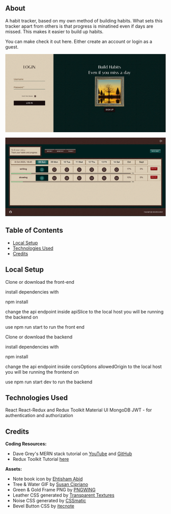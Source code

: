 ## About

A habit tracker, based on my own method of building habits. What sets this tracker apart from others is that progress is minatined even if days are missed. This makes it easier to build up habits. 

You can make check it out here. Either create an account or login as a guest. 

![Alt text](<src/assets/Screenshot 2023-10-08 at 18-16-00 Habit Builder.png>)

![Alt text](<src/assets/Screenshot 2023-10-08 at 18-45-39 Habit Builder.png>)


## Table of Contents

- [Local Setup](#local-setup)
- [Technologies Used](#technologies-used)
- [Credits](#credits)

## Local Setup

Clone or download the front-end

install dependencies with 

npm install

change the api endpoint inside apiSlice to the local host you will be running the backend on

use npm run start to run the front end

Clone or download the backend

install dependencies with 

npm install

change the api endpoint inside corsOptions allowedOrigin to the local host you will be running the frontend on

use npm run start dev to run the backend






## Technologies Used

React
React-Redux and Redux Toolkit
Material UI 
MongoDB
JWT - for authentication and authorization

## Credits

**Coding Resources:**
- Dave Grey's MERN stack tutorial on [YouTube](https://www.youtube.com/watch?v=CvCiNeLnZ00) and [GitHub](https://github.com/gitdagray/mern_stack_course)
- Redux Toolkit Tutorial [here](https://redux.js.org/tutorials/essentials/part-1-overview-concepts)


__Assets:__
- Note book icon by [Ehtisham Abid](https://www.flaticon.com/free-icons/note-book)
- Tree & Water GIF by [Susan Cipriano](https://pixabay.com/users/susan-lu4esm-7009216/?utm_source=link-attribution&utm_medium=referral&utm_campaign=animation&utm_content=8121) 
- Green & Gold Frame PNG by [PNGWING](https://www.pngwing.com/en/free-png-vaqyv)
- Leather CSS generated by [Transparent Textures](https://www.transparenttextures.com/)
- Noise CSS generated by [CSSmatic](https://www.cssmatic.com/noise-texture)
- Bevel Button CSS by [itecnote](https://itecnote.com/tecnote/css-how-to-achieve-this-bevel-button-in-css/)


